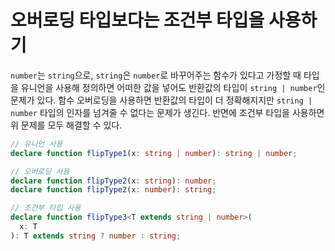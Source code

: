 # 오버로딩 타입보다는 조건부 타입을 사용하기

`number`는 `string`으로, `string`은 `number`로 바꾸어주는 함수가 있다고 가정할 때
타입을 유니언을 사용해 정의하면 어떠한 값을 넣어도 반환값의 타입이 `string | number`인
문제가 있다. 함수 오버로딩을 사용하면 반환값의 타입이 더 정확해지지만 `string | number`
타입의 인자를 넘겨줄 수 없다는 문제가 생긴다. 반면에 조건부 타입을 사용하면 위 문제를 모두
해결할 수 있다.

```ts
// 유니언 사용
declare function flipType1(x: string | number): string | number;

// 오버로딩 사용
declare function flipType2(x: string): number;
declare function flipType2(x: number): string;

// 조건부 타입 사용
declare function flipType3<T extends string | number>(
  x: T
): T extends string ? number : string;
```
